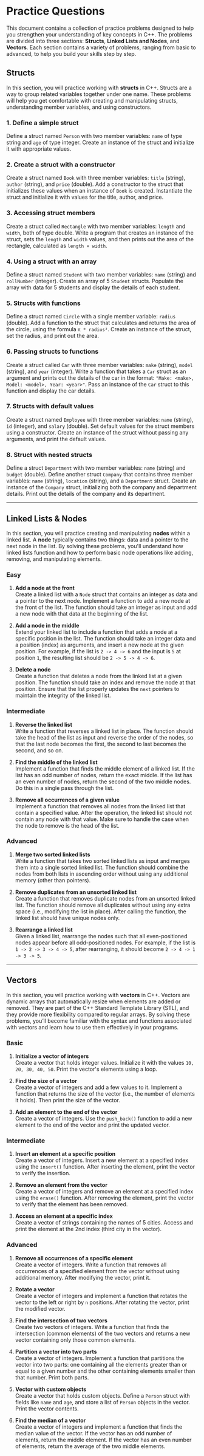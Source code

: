 # Practice Questions

This document contains a collection of practice problems designed to help you strengthen your understanding of key concepts in C++. The problems are divided into three sections: **Structs**, **Linked Lists and Nodes**, and **Vectors**. Each section contains a variety of problems, ranging from basic to advanced, to help you build your skills step by step.

## Structs

In this section, you will practice working with **structs** in C++. Structs are a way to group related variables together under one name. These problems will help you get comfortable with creating and manipulating structs, understanding member variables, and using constructors.

### 1. Define a simple struct

Define a struct named `Person` with two member variables: `name` of type string and `age` of type integer. Create an instance of the struct and initialize it with appropriate values.

### 2. Create a struct with a constructor

Create a struct named `Book` with three member variables: `title` (string), `author` (string), and `price` (double). Add a constructor to the struct that initializes these values when an instance of `Book` is created. Instantiate the struct and initialize it with values for the title, author, and price.

### 3. Accessing struct members

Create a struct called `Rectangle` with two member variables: `length` and `width`, both of type double. Write a program that creates an instance of the struct, sets the `length` and `width` values, and then prints out the area of the rectangle, calculated as `length × width`.

### 4. Using a struct with an array

Define a struct named `Student` with two member variables: `name` (string) and `rollNumber` (integer). Create an array of 5 `Student` structs. Populate the array with data for 5 students and display the details of each student.

### 5. Structs with functions

Define a struct named `Circle` with a single member variable: `radius` (double). Add a function to the struct that calculates and returns the area of the circle, using the formula `π * radius²`. Create an instance of the struct, set the radius, and print out the area.

### 6. Passing structs to functions

Create a struct called `Car` with three member variables: `make` (string), `model` (string), and `year` (integer). Write a function that takes a `Car` struct as an argument and prints out the details of the car in the format: `"Make: <make>, Model: <model>, Year: <year>"`. Pass an instance of the `Car` struct to this function and display the car details.

### 7. Structs with default values

Create a struct named `Employee` with three member variables: `name` (string), `id` (integer), and `salary` (double). Set default values for the struct members using a constructor. Create an instance of the struct without passing any arguments, and print the default values.

### 8. Struct with nested structs

Define a struct `Department` with two member variables: `name` (string) and `budget` (double). Define another struct `Company` that contains three member variables: `name` (string), `location` (string), and a `Department` struct. Create an instance of the `Company` struct, initializing both the company and department details. Print out the details of the company and its department.

---

## Linked Lists & Nodes

In this section, you will practice creating and manipulating **nodes** within a linked list. A **node** typically contains two things: data and a pointer to the next node in the list. By solving these problems, you'll understand how linked lists function and how to perform basic node operations like adding, removing, and manipulating elements.

### Easy

1. **Add a node at the front**  
   Create a linked list with a `Node` struct that contains an integer as data and a pointer to the next node. Implement a function to add a new node at the front of the list. The function should take an integer as input and add a new node with that data at the beginning of the list.

2. **Add a node in the middle**  
   Extend your linked list to include a function that adds a node at a specific position in the list. The function should take an integer data and a position (index) as arguments, and insert a new node at the given position. For example, if the list is `2 -> 4 -> 6` and the input is `5` at position `1`, the resulting list should be `2 -> 5 -> 4 -> 6`.

3. **Delete a node**  
   Create a function that deletes a node from the linked list at a given position. The function should take an index and remove the node at that position. Ensure that the list properly updates the `next` pointers to maintain the integrity of the linked list.

### Intermediate

1. **Reverse the linked list**  
   Write a function that reverses a linked list in place. The function should take the head of the list as input and reverse the order of the nodes, so that the last node becomes the first, the second to last becomes the second, and so on.

2. **Find the middle of the linked list**  
   Implement a function that finds the middle element of a linked list. If the list has an odd number of nodes, return the exact middle. If the list has an even number of nodes, return the second of the two middle nodes. Do this in a single pass through the list.

3. **Remove all occurrences of a given value**  
   Implement a function that removes all nodes from the linked list that contain a specified value. After the operation, the linked list should not contain any node with that value. Make sure to handle the case when the node to remove is the head of the list.

### Advanced

1. **Merge two sorted linked lists**  
   Write a function that takes two sorted linked lists as input and merges them into a single sorted linked list. The function should combine the nodes from both lists in ascending order without using any additional memory (other than pointers).

2. **Remove duplicates from an unsorted linked list**  
   Create a function that removes duplicate nodes from an unsorted linked list. The function should remove all duplicates without using any extra space (i.e., modifying the list in place). After calling the function, the linked list should have unique nodes only.

3. **Rearrange a linked list**  
   Given a linked list, rearrange the nodes such that all even-positioned nodes appear before all odd-positioned nodes. For example, if the list is `1 -> 2 -> 3 -> 4 -> 5`, after rearranging, it should become `2 -> 4 -> 1 -> 3 -> 5`.

---

## Vectors

In this section, you will practice working with **vectors** in C++. Vectors are dynamic arrays that automatically resize when elements are added or removed. They are part of the C++ Standard Template Library (STL), and they provide more flexibility compared to regular arrays. By solving these problems, you’ll become familiar with the syntax and functions associated with vectors and learn how to use them effectively in your programs.

### Basic

1. **Initialize a vector of integers**  
   Create a vector that holds integer values. Initialize it with the values `10, 20, 30, 40, 50`. Print the vector's elements using a loop.

2. **Find the size of a vector**  
   Create a vector of integers and add a few values to it. Implement a function that returns the size of the vector (i.e., the number of elements it holds). Then print the size of the vector.

3. **Add an element to the end of the vector**  
   Create a vector of integers. Use the `push_back()` function to add a new element to the end of the vector and print the updated vector.

### Intermediate

1. **Insert an element at a specific position**  
   Create a vector of integers. Insert a new element at a specified index using the `insert()` function. After inserting the element, print the vector to verify the insertion.

2. **Remove an element from the vector**  
   Create a vector of integers and remove an element at a specified index using the `erase()` function. After removing the element, print the vector to verify that the element has been removed.

3. **Access an element at a specific index**  
   Create a vector of strings containing the names of 5 cities. Access and print the element at the 2nd index (third city in the vector).

### Advanced

1. **Remove all occurrences of a specific element**  
   Create a vector of integers. Write a function that removes all occurrences of a specified element from the vector without using additional memory. After modifying the vector, print it.

2. **Rotate a vector**  
   Create a vector of integers and implement a function that rotates the vector to the left or right by `n` positions. After rotating the vector, print the modified vector.

3. **Find the intersection of two vectors**  
   Create two vectors of integers. Write a function that finds the intersection (common elements) of the two vectors and returns a new vector containing only those common elements.

4. **Partition a vector into two parts**  
   Create a vector of integers. Implement a function that partitions the vector into two parts: one containing all the elements greater than or equal to a given number and the other containing elements smaller than that number. Print both parts.

5. **Vector with custom objects**  
   Create a vector that holds custom objects. Define a `Person` struct with fields like `name` and `age`, and store a list of `Person` objects in the vector. Print the vector contents.

6. **Find the median of a vector**  
   Create a vector of integers and implement a function that finds the median value of the vector. If the vector has an odd number of elements, return the middle element. If the vector has an even number of elements, return the average of the two middle elements.
